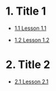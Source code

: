 # 1. Title 1
 * [ 1.1 Lesson 1.1 ]( ./LESSON_1/1.1_Lesson_1.1.md )
 * [ 1.2 Lesson 1.2 ]( ./LESSON_1/1.2_Lesson_1.2.md )
 # 2. Title 2
 * [ 2.1 Lesson 2.1 ]( ./LESSON_2/2.1_Lesson_2.1.md )
 